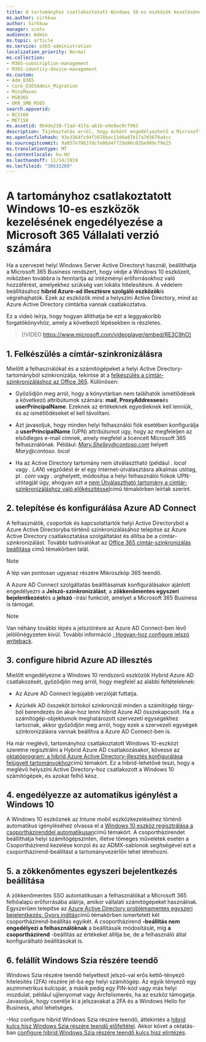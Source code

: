 ```yaml
---
title: A tartományhoz csatlakoztatott Windows 10-es eszközök kezelésének engedélyezése a Microsoft 365 Vállalati verzió számára
ms.author: sirkkuw
author: Sirkkuw
manager: scotv
audience: Admin
ms.topic: article
ms.service: o365-administration
localization_priority: Normal
ms.collection:
- M365-subscription-management
- M365-identity-device-management
ms.custom:
- Adm_O365
- Core_O365Admin_Migration
- MiniMaven
- MSB365
- OKR_SMB_M365
search.appverid:
- BCS160
- MET150
ms.assetid: 9b4de218-f1ad-41fa-a61b-e9e8ac0cf993
description: Tájékoztatás arról, hogy miként engedélyezhető a Microsoft 365 a helyi Active Directory-ban a Windows 10-eszközök védelmében.
ms.openlocfilehash: 93e3364fc94f3878bec13d0a87b17a7d3678a4cc
ms.sourcegitcommit: 9a057e70637dcfe06d4f729a96c02be989cf9e25
ms.translationtype: MT
ms.contentlocale: hu-HU
ms.lasthandoff: 11/14/2019
ms.locfileid: "38633269"
---
```

# <a name="enable-domain-joined-windows-10-devices-to-be-managed-by-microsoft-365-business"></a>A tartományhoz csatlakoztatott Windows 10-es eszközök kezelésének engedélyezése a Microsoft 365 Vállalati verzió számára

Ha a szervezet helyi Windows Server Active Directoryt használ, beállíthatja a Microsoft 365 Business rendszert, hogy védje a Windows 10 eszközeit, miközben továbbra is fenntartja az intézményi erőforrásokhoz való hozzáférést, amelyekhez szükség van lokális hitelesítésre.
A védelem beállításához **hibrid Azure-ad illesztésre szolgáló eszközök**is végrehajhatók. Ezek az eszközök mind a helyszíni Active Directory, mind az Azure Active Directory címtárba vannak csatlakoztatva.

Ez a videó leírja, hogy hogyan állíthatja be ezt a leggyakoribb forgatókönyvhöz, amely a következő lépésekben is részletes.

> [!VIDEO https://www.microsoft.com/videoplayer/embed/RE3C9hO]
  

## <a name="1-prepare-for-directory-synchronization"></a>1. Felkészülés a címtár-szinkronizálásra 

Mielőtt a felhasználókat és a számítógépeket a helyi Active Directory-tartományból szinkronizálja, tekintse át a [felkészülés a címtár-szinkronizáláshoz az Office 365](https://docs.microsoft.com/office365/enterprise/prepare-for-directory-synchronization). Különösen:

   - Győződjön meg arról, hogy a könyvtárban nem találhatók ismétlődések a következő attribútumok számára: **mail**, **ProxyAddresses**és **userPrincipalName**. Ezeknek az értékeknek egyedieknek kell lenniük, és az ismétlődéseket el kell távolítani.
   
   - Azt javasoljuk, hogy minden helyi felhasználói fiók esetében konfigurálja a **userPrincipalName** (UPN) attribútumot úgy, hogy az megfeleljen az elsődleges e-mail címnek, amely megfelel a licencelt Microsoft 365 felhasználónak. Például: *Mary.Shelley@contoso.com* helyett *Mary@contoso. local*
   
   - Ha az Active Directory tartomány nem útválasztható (például *. local* vagy *. LAN*) végződést ér el egy Internet-útválasztásra alkalmas utótag, pl *. com* vagy *. org*helyett, módosítsa a helyi felhasználói fiókok UPN-utótagját úgy, ahogyan azt a [nem Útválasztható tartomány a címtár-szinkronizáláshoz való előkészítéssel](https://docs.microsoft.com/office365/enterprise/prepare-a-non-routable-domain-for-directory-synchronization)című témakörben leírtak szerint. 

## <a name="2-install-and-configure-azure-ad-connect"></a>2. telepítése és konfigurálása Azure AD Connect

A felhasználók, csoportok és kapcsolattartók helyi Active Directoryból a Azure Active Directoryba történő szinkronizálásához telepítse az Azure Active Directory csatlakoztatása szolgáltatást és állítsa be a címtár-szinkronizálást. További tudnivalókat az [Office 365 címtár-szinkronizálás beállítása](https://support.office.com/article/1b3b5318-6977-42ed-b5c7-96fa74b08846) című témakörben talál.

> [!NOTE]
> A lép van pontosan ugyanaz részére Mikroszkóp 365 teendő. 

A Azure AD Connect szolgáltatás beállításainak konfigurálásakor ajánlott engedélyezni a **Jelszó-szinkronizálást**, a **zökkenőmentes egyszeri bejelentkezést**és a **jelszó** -írási funkciót, amelyet a Microsoft 365 Business is támogat.

> [!NOTE]
> Van néhány további lépés a jelszóírésre az Azure AD Connect-ben lévő jelölőnégyzeten kívül. További információ [: Hogyan-hoz configure jelszó writeback](https://docs.microsoft.com/azure/active-directory/authentication/howto-sspr-writeback). 

## <a name="3-configure-hybrid-azure-ad-join"></a>3. configure hibrid Azure AD illesztés

Mielőtt engedélyezne a Windows 10 rendszerű eszközök Hybrid Azure AD csatlakozését, győződjön meg arról, hogy megfelel az alábbi feltételeknek:

   - Az Azure AD Connect legújabb verzióját futtatja.

   - Azúrkék AD összeköt birtokol szinkronizál minden a számítógép tárgy-ból berendezés ön akar-hoz lenni hibrid Azure AD összekapcsolt. Ha a számítógép-objektumok meghatározott szervezeti egységekhez tartoznak, akkor győződjön meg arról, hogy ezek a szervezeti egységek szinkronizálásra vannak beállítva a Azure AD Connect-ben is.

Ha már meglévő, tartományhoz csatlakoztatott Windows 10-eszközt szeretne regisztrálni a Hybrid Azure AD csatlakozásakor, kövesse az [oktatóprogram: a hibrid Azure Active Directory-illesztés konfigurálása felügyelt tartományokhoz](https://docs.microsoft.com/azure/active-directory/devices/hybrid-azuread-join-managed-domains#configure-hybrid-azure-ad-join)című témakört. Ez a hibrid-lehetővé teszi, hogy a meglévő helyszíni Active Directory-hoz csatlakozott a Windows 10 számítógépek, és azokat felhő kész.
    
## <a name="4-enable-automatic-enrollment-for-windows-10"></a>4. engedélyezze az automatikus igénylést a Windows 10

 A Windows 10 eszköznek az Intune mobil eszközkezeléséhez történő automatikus igényléséhez olvassa el a [Windows 10 eszköz regisztrálása a csoportházirenddel automatikusan](https://docs.microsoft.com/windows/client-management/mdm/enroll-a-windows-10-device-automatically-using-group-policy)című témakört. A csoportházirendet beállíthatja helyi számítógépszinten, illetve tömeges műveletek esetén a Csoportházirend kezelése konzol és az ADMX-sablonok segítségével ezt a csoportházirend-beállítást a tartományvezérlőn lehet létrehozni.

## <a name="5-configure-seamless-single-sign-on"></a>5. a zökkenőmentes egyszeri bejelentkezés beállítása

  A zökkenőmentes SSO automatikusan a felhasználókat a Microsoft 365 felhőalapú erőforrásába aláírja, amikor vállalati számítógépeket használnak. Egyszerűen telepítse az [Azure Active Directory problémamentes egyszeri bejelentkezés: Gyors indítás](https://docs.microsoft.com/azure/active-directory/hybrid/how-to-connect-sso-quick-start#step-2-enable-the-feature)című témakörben ismertetett két csoportházirend-beállítás egyikét. A csoportházirend **-beállítás nem engedélyezi a felhasználóknak** a beállításaik módosítását, míg **a csoportházirend** -beállítás az értékeket állítja be, de a felhasználó által konfigurálható beállításokat is.

## <a name="6-set-up-windows-hello-for-business"></a>6. felállít Windows Szia részére teendő

 Windows Szia részére teendő helyettesít jelszó-val erős kettő-tényező hitelesítés (2FA) részére jel-ba egy helyi számítógép. Az egyik tényező egy aszimmetrikus kulcspár, a másik pedig egy PIN-kód vagy más helyi mozdulat, például ujjlenyomat vagy Arcfelismerés, ha az eszköz támogatja. Javasoljuk, hogy cserélje ki a jelszavakat a 2FA és a Windows Hello for Business, ahol lehetséges.

-Hoz configure hibrid Windows Szia részére teendő, áttekintés a [hibrid kulcs hisz Windows Szia részére teendő előfeltétel](https://docs.microsoft.com/windows/security/identity-protection/hello-for-business/hello-hybrid-key-trust-prereqs). Akkor követ a oktatás-ban [configure hibrid Windows Szia részére teendő kulcs hisz elintézés](https://docs.microsoft.com/windows/security/identity-protection/hello-for-business/hello-hybrid-key-whfb-settings). 

